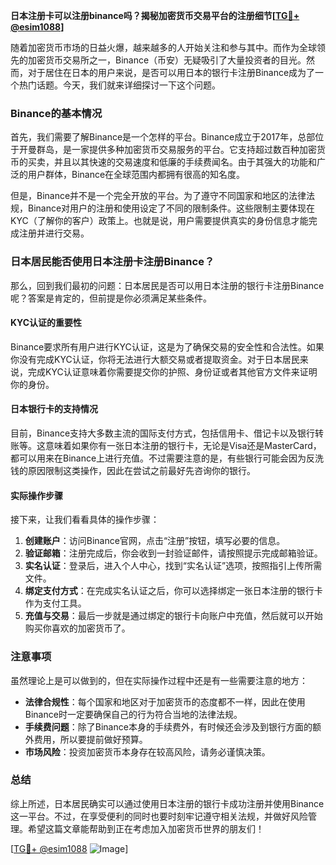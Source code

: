 **日本注册卡可以注册binance吗？揭秘加密货币交易平台的注册细节[[TG💪+ @esim1088](https://t.me/s/esim1088)]**

随着加密货币市场的日益火爆，越来越多的人开始关注和参与其中。而作为全球领先的加密货币交易所之一，Binance（币安）无疑吸引了大量投资者的目光。然而，对于居住在日本的用户来说，是否可以用日本的银行卡注册Binance成为了一个热门话题。今天，我们就来详细探讨一下这个问题。

### Binance的基本情况

首先，我们需要了解Binance是一个怎样的平台。Binance成立于2017年，总部位于开曼群岛，是一家提供多种加密货币交易服务的平台。它支持超过数百种加密货币的买卖，并且以其快速的交易速度和低廉的手续费闻名。由于其强大的功能和广泛的用户群体，Binance在全球范围内都拥有很高的知名度。

但是，Binance并不是一个完全开放的平台。为了遵守不同国家和地区的法律法规，Binance对用户的注册和使用设定了不同的限制条件。这些限制主要体现在KYC（了解你的客户）政策上。也就是说，用户需要提供真实的身份信息才能完成注册并进行交易。

### 日本居民能否使用日本注册卡注册Binance？

那么，回到我们最初的问题：日本居民是否可以用日本注册的银行卡注册Binance呢？答案是肯定的，但前提是你必须满足某些条件。

#### KYC认证的重要性

Binance要求所有用户进行KYC认证，这是为了确保交易的安全性和合法性。如果你没有完成KYC认证，你将无法进行大额交易或者提取资金。对于日本居民来说，完成KYC认证意味着你需要提交你的护照、身份证或者其他官方文件来证明你的身份。

#### 日本银行卡的支持情况

目前，Binance支持大多数主流的国际支付方式，包括信用卡、借记卡以及银行转账等。这意味着如果你有一张日本注册的银行卡，无论是Visa还是MasterCard，都可以用来在Binance上进行充值。不过需要注意的是，有些银行可能会因为反洗钱的原因限制这类操作，因此在尝试之前最好先咨询你的银行。

#### 实际操作步骤

接下来，让我们看看具体的操作步骤：

1. **创建账户**：访问Binance官网，点击“注册”按钮，填写必要的信息。
2. **验证邮箱**：注册完成后，你会收到一封验证邮件，请按照提示完成邮箱验证。
3. **实名认证**：登录后，进入个人中心，找到“实名认证”选项，按照指引上传所需文件。
4. **绑定支付方式**：在完成实名认证之后，你可以选择绑定一张日本注册的银行卡作为支付工具。
5. **充值与交易**：最后一步就是通过绑定的银行卡向账户中充值，然后就可以开始购买你喜欢的加密货币了。

### 注意事项

虽然理论上是可以做到的，但在实际操作过程中还是有一些需要注意的地方：

- **法律合规性**：每个国家和地区对于加密货币的态度都不一样，因此在使用Binance时一定要确保自己的行为符合当地的法律法规。
- **手续费问题**：除了Binance本身的手续费外，有时候还会涉及到银行方面的额外费用，所以要提前做好预算。
- **市场风险**：投资加密货币本身存在较高风险，请务必谨慎决策。

### 总结

综上所述，日本居民确实可以通过使用日本注册的银行卡成功注册并使用Binance这一平台。不过，在享受便利的同时也要时刻牢记遵守相关法规，并做好风险管理。希望这篇文章能帮助到正在考虑加入加密货币世界的朋友们！

[[TG💪+ @esim1088](https://t.me/s/esim1088) ![Image](https://i.postimg.cc/4NQfJmqS/Snipaste-2025-05-13-00-14-12.png)]